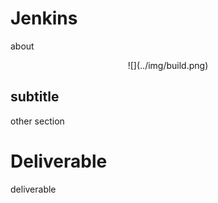 # Jenkins

about

<center>
  ![](../img/build.png)  
</center>

## subtitle

other section

# Deliverable

deliverable
